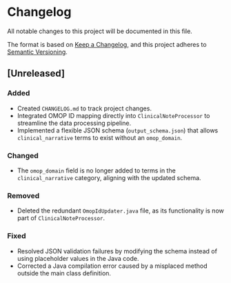 # Changelog

All notable changes to this project will be documented in this file.

The format is based on [Keep a Changelog](https://keepachangelog.com/en/1.0.0/),
and this project adheres to [Semantic Versioning](https://semver.org/spec/v2.0.0.html).

## [Unreleased]

### Added
- Created `CHANGELOG.md` to track project changes.
- Integrated OMOP ID mapping directly into `ClinicalNoteProcessor` to streamline the data processing pipeline.
- Implemented a flexible JSON schema (`output_schema.json`) that allows `clinical_narrative` terms to exist without an `omop_domain`.

### Changed
- The `omop_domain` field is no longer added to terms in the `clinical_narrative` category, aligning with the updated schema.

### Removed
- Deleted the redundant `OmopIdUpdater.java` file, as its functionality is now part of `ClinicalNoteProcessor`.

### Fixed
- Resolved JSON validation failures by modifying the schema instead of using placeholder values in the Java code.
- Corrected a Java compilation error caused by a misplaced method outside the main class definition.